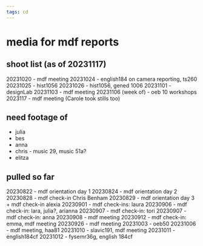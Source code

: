 ```yaml
---
tags: cd
---
```


# media for mdf reports

## shoot list (as of 20231117)
20231020 - mdf meeting
20231024 - english184 on camera reporting, ts260
20231025 - hist1056
20231026 - hist1056, gened 1006
20231101 - designLab
20231103 - mdf meeting
20231106 (week of) - oeb 10 workshops
2023117 - mdf meeting (Carole took stills too)


## need footage of
* julia
* bes
* anna
* chris - music 29, music 51a?
* elitza

## pulled so far
20230822 - mdf orientation day 1
20230824 - mdf orientation day 2
20230828 - mdf check-in Chris Benham
20230829 - mdf orientation day 3 + mdf check-in alexia
20230901 - mdf check-ins: laura
20230906 - mdf check-in: lara, julia?, arianna
20230907 - mdf check-in: tori
20230907 - mdf check-in: anna
20230908 - mdf meeting
20230912 - mdf check-in: emma, mdf meeting
20230926 - mdf meeting
20231003 - oeb50
20231006 - mdf meeting, haa81
20231010 - slavic191, mdf meeting
20231011 - english184cf
20231012 - fysemr36g, english 184cf



